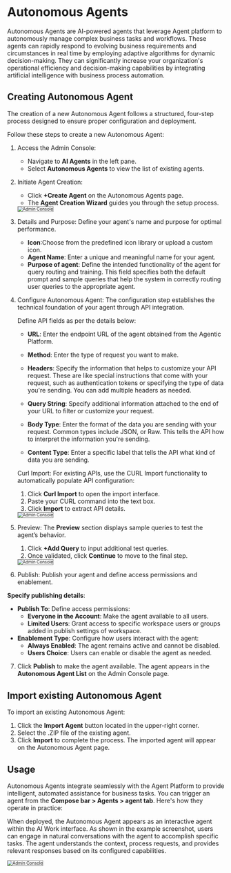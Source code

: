 # Autonomous Agents

Autonomous Agents are AI-powered agents that leverage Agent platform to autonomously manage complex business tasks and workflows. These agents can rapidly respond to evolving business requirements and circumstances in real time by employing adaptive algorithms for dynamic decision-making. They can significantly increase your organization's operational efficiency and decision-making capabilities by integrating artificial intelligence with business process automation.

## Creating Autonomous Agent

The creation of a new Autonomous Agent follows a structured, four-step process designed to ensure proper configuration and deployment.

Follow these steps to create a new Autonomous Agent:

1. Access the Admin Console:
    * Navigate to **AI Agents** in the left pane.
    * Select **Autonomous Agents** to view the list of existing agents.
2. Initiate Agent Creation:
    * Click **+Create Agent** on the Autonomous Agents page.
    * The **Agent Creation Wizard** guides you through the setup process.
    <img src="../images/Advance_Agentic_App_1.png" alt="Admin Console" title="Admin Console" style="border: 1px solid gray; zoom:70%;">
3. Details and Purpose: Define your agent's name and purpose for optimal performance.
    * **Icon**:Choose from the predefined icon library or upload a custom icon.
    * **Agent Name**: Enter a unique and meaningful name for your agent.
    * **Purpose of agent**: Define the intended functionality of the agent for query routing and training. This field specifies both the default prompt and sample queries that help the system in correctly routing user queries to the appropriate agent.
4. Configure Autonomous Agent: The configuration step establishes the technical foundation of your agent through API integration.  

     Define API fields as per the details below:

     * **URL**: Enter the endpoint URL of the agent obtained from the Agentic Platform.
  
     * **Method**: Enter the type of request you want to make.
  
     * **Headers**: Specify the information that helps to customize your API request. These are like special instructions that come with your request, such as authentication tokens or specifying the type of data you're sending. You can add multiple headers as needed.
  
     * **Query String**: Specify additional information attached to the end of your URL to filter or customize your request.
  
     * **Body Type**: Enter the format of the data you are sending with your request. Common types include JSON, or Raw. This tells the API how to interpret the information you're sending.
  
     * **Content Type**: Enter a specific label that tells the API what kind of data you are sending.

     Curl Import: For existing APIs, use the CURL Import functionality to automatically populate API configuration:

     1. Click **Curl Import** to open the import interface.
     2. Paste your CURL command into the text box.
     3. Click **Import** to extract API details.
     <img src="../images/Advance_Agentic_App_2.png" alt="Admin Console" title="Admin Console" style="border: 1px solid gray; zoom:70%;">

5. Preview: The **Preview** section displays sample queries to test the agent’s behavior.
     1. Click **+Add Query** to input additional test queries.
     2. Once validated, click **Continue** to move to the final step.
     <img src="../images/Advance_Agentic_App_3.png" alt="Admin Console" title="Admin Console" style="border: 1px solid gray; zoom:70%;">


6. Publish: Publish your agent and define access permissions and enablement.

**Specify publishing details**:

* **Publish To**: Define access permissions:
    * **Everyone in the Account**: Make the agent available to all users.
    * **Limited Users**: Grant access to specific workspace users or groups added in publish settings of workspace.
* **Enablement Type**: Configure how users interact with the agent:
    * **Always Enabled**: The agent remains active and cannot be disabled.
    * **Users Choice**: Users can enable or disable the agent as needed.

7. Click **Publish** to make the agent available. The agent appears in the **Autonomous Agent List** on the Admin Console page.

## Import existing Autonomous Agent

To import an existing Autonomous Agent:

1. Click the **Import** **Agent** button located in the upper-right corner.
2. Select the .ZIP file of the existing agent.
3. Click **Import** to complete the process. The imported agent will appear on the Autonomous Agent page.

## Usage

Autonomous Agents integrate seamlessly with the Agent Platform to provide intelligent, automated assistance for business tasks. You can trigger an agent from the **Compose bar > Agents > agent tab**. Here's how they operate in practice:

When deployed, the Autonomous Agent appears as an interactive agent within the AI Work interface. As shown in the example screenshot, users can engage in natural conversations with the agent to accomplish specific tasks. The agent understands the context, process requests, and provides relevant responses based on its configured capabilities.

<img src="../images/Advance_Agentic_App_5.png" alt="Admin Console" title="Admin Console" style="border: 1px solid gray; zoom:70%;">
